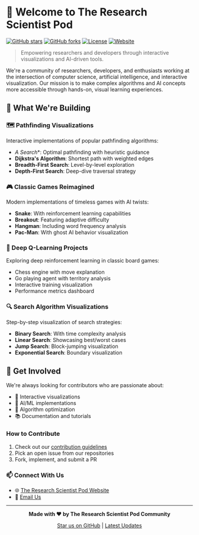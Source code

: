 # 🧪 Welcome to The Research Scientist Pod

[![GitHub stars](https://img.shields.io/github/stars/research-scientist-pod?style=social)](https://github.com/research-scientist-pod)
[![GitHub forks](https://img.shields.io/github/forks/research-scientist-pod?style=social)](https://github.com/research-scientist-pod)
[![License](https://img.shields.io/badge/License-MIT-blue.svg)](https://opensource.org/licenses/MIT)
[![Website](https://img.shields.io/badge/Website-researchdatapod.com-brightgreen)](https://researchdatapod.com)

> Empowering researchers and developers through interactive visualizations and AI-driven tools.

We're a community of researchers, developers, and enthusiasts working at the intersection of computer science, artificial intelligence, and interactive visualization. Our mission is to make complex algorithms and AI concepts more accessible through hands-on, visual learning experiences.

## 🚀 What We're Building

### 🗺️ Pathfinding Visualizations
Interactive implementations of popular pathfinding algorithms:
- **A* Search**: Optimal pathfinding with heuristic guidance
- **Dijkstra's Algorithm**: Shortest path with weighted edges
- **Breadth-First Search**: Level-by-level exploration
- **Depth-First Search**: Deep-dive traversal strategy

### 🎮 Classic Games Reimagined
Modern implementations of timeless games with AI twists:
- **Snake**: With reinforcement learning capabilities
- **Breakout**: Featuring adaptive difficulty
- **Hangman**: Including word frequency analysis
- **Pac-Man**: With ghost AI behavior visualization

### 🤖 Deep Q-Learning Projects
Exploring deep reinforcement learning in classic board games:
- Chess engine with move explanation
- Go playing agent with territory analysis
- Interactive training visualization
- Performance metrics dashboard

### 🔍 Search Algorithm Visualizations
Step-by-step visualization of search strategies:
- **Binary Search**: With time complexity analysis
- **Linear Search**: Showcasing best/worst cases
- **Jump Search**: Block-jumping visualization
- **Exponential Search**: Boundary visualization

## 📢 Get Involved

We're always looking for contributors who are passionate about:
- 🎨 Interactive visualizations
- 🧠 AI/ML implementations
- 🎯 Algorithm optimization
- 📚 Documentation and tutorials

### How to Contribute

1. Check out our [contribution guidelines](./CONTRIBUTING.md)
2. Pick an open issue from our repositories
3. Fork, implement, and submit a PR

### 📫 Connect With Us

- 🌐 [The Research Scientist Pod Website](https://researchdatapod.com)
- 📧 [Email Us](mailto:suf@researchdatapod.com)

---

<div align="center">

**Made with ❤️ by The Research Scientist Pod Community**

[Star us on GitHub](https://github.com/research-scientist-pod) | [Latest Updates](https://researchdatapod.com/blog)

</div>
